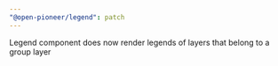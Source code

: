 ```yaml
---
"@open-pioneer/legend": patch
---
```


Legend component does now render legends of layers that belong to a group layer
